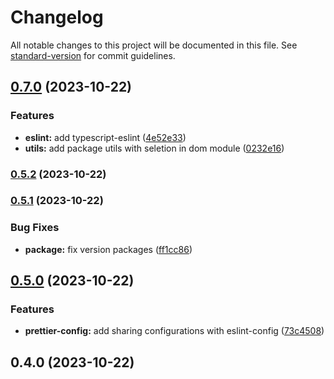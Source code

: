 # Changelog

All notable changes to this project will be documented in this file. See [standard-version](https://github.com/conventional-changelog/standard-version) for commit guidelines.

## [0.7.0](https://github.com/gabrielmelo/tc96-tools/compare/v0.5.2...v0.7.0) (2023-10-22)


### Features

* **eslint:** add typescript-eslint ([4e52e33](https://github.com/gabrielmelo/tc96-tools/commit/4e52e3333b6d9445a053c0a3a7df930915c691c9))
* **utils:** add package utils with seletion in dom module ([0232e16](https://github.com/gabrielmelo/tc96-tools/commit/0232e16d409098260a089c0a1e045cd185b10692))

### [0.5.2](https://github.com/gabrielmelo/tc96-lint/compare/v0.5.1...v0.5.2) (2023-10-22)

### [0.5.1](https://github.com/gabrielmelo/tc96-lint/compare/v0.5.0...v0.5.1) (2023-10-22)


### Bug Fixes

* **package:** fix version packages ([ff1cc86](https://github.com/gabrielmelo/tc96-lint/commit/ff1cc864a372db9682620464916a882c17c18bfa))

## [0.5.0](https://github.com/gabrielmelo/tc96-lint/compare/v0.4.0...v0.5.0) (2023-10-22)


### Features

* **prettier-config:** add sharing configurations with eslint-config ([73c4508](https://github.com/gabrielmelo/tc96-lint/commit/73c45087e7fd46bd711b7e9d44578bfee250e4f4))

## 0.4.0 (2023-10-22)
